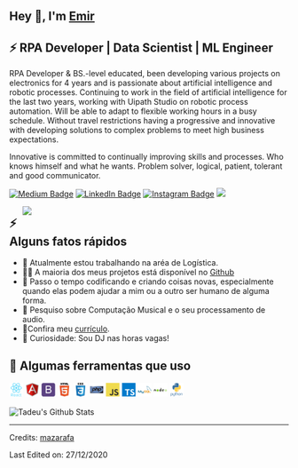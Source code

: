 

<h2>Hey 👋, I'm <a href="https://github.com/ekyerli/">Emir</a></h2>
<h2>⚡️ RPA Developer | Data Scientist | ML Engineer</h2>
<p>RPA Developer & BS.-level educated, been developing various projects on electronics for 4 years and
is passionate about artificial intelligence and robotic processes. Continuing to work in the field of
artificial intelligence for the last two years, working with Uipath Studio on robotic process automation.
Will be able to adapt to flexible working hours in a busy schedule. Without travel restrictions having a
progressive and innovative with developing solutions to complex problems to meet high business
expectations.
    
Innovative is committed to continually improving skills and processes. Who knows himself and what
he wants. Problem solver, logical, patient, tolerant and good communicator.

</p>
<p>
    <a href="https://medium.com/@emirkaanyerli" target="_blank" rel="noreferrer"><img src="https://img.shields.io/badge/-@emirkaanyerli-14c767?style=flat-square&amp;labelColor=14c767&amp;logo=Medium&amp;link=https://medium.com/emirkaanyerli" alt="Medium Badge"></a> 
    <a href="https://www.linkedin.com/in/ekyerli/" target="_blank" rel="noreferrer"><img src="https://img.shields.io/badge/-@ekyerli-0077B5?style=flat-square&amp;labelColor=0077B5&amp;logo=LinkedIn&amp;link=https://www.linkedin.com/in/ekyerli/" alt="LinkedIn Badge"></a> 
    <a href="https://instagram.com/emirkaanyerli" target="_blank" rel="noreferrer"><img src="https://img.shields.io/badge/-@emirkaanyerli-purple?style=flat&logo=instagram&logoColor=white&link=https://instagram.com/mazarafa/" alt="Instagram Badge"></a>
    <a href="mailto:contact@emirkaan.yerli@gmail.com?subject=[GitHub]%20🔥%20Prise%20de%20contact&body=Hi%20Emir%20C%0A%0AJe%20viens%20vers%20toi%20aujourd%27hui%20apr%C3%A8s%20avoir%20vu%20ton%20profil%20GitHub%20pour%20..."><img src="https://img.shields.io/badge/e‑mail-D14836.svg?style=for-the-badge&logo=GMail&logoColor=white"/></a>
</p>

<img align="right" src="https://media.giphy.com/media/9gISqB3tncMmY/giphy.gif" width="480" />
<h2>⚡️ Alguns fatos rápidos</h2>
<ul>
    <li>🔭 Atualmente estou trabalhando na aréa de Logística.</li>
    <li>👨‍💻 A maioria dos meus projetos está disponível no <a href="https://github.com/mazarafa">Github</a></li>
    <li>💬 Passo o tempo codificando e criando coisas novas, especialmente quando elas podem ajudar a mim ou a outro ser humano de alguma forma.</li>
    <li> 🔎 Pesquiso sobre Computação Musical e o seu processamento de audio.</li>
    <li>📙Confira meu <a href="https://mazarafa.github.io/">currículo</a>.</li>
    <li>🎉 Curiosidade: Sou DJ nas horas vagas!</li>
</ul>
<h2>🚀 Algumas ferramentas que uso</h2>
<p align="left">
    <img src="https://raw.githubusercontent.com/devicons/devicon/master/icons/react/react-original-wordmark.svg" alt="react" width="25" height="25" />
    <img src="https://raw.githubusercontent.com/devicons/devicon/master/icons/angularjs/angularjs-original.svg" alt="angular-js" width="25" height="25" />
    <img src="https://raw.githubusercontent.com/devicons/devicon/master/icons/bootstrap/bootstrap-plain.svg" alt="bootstrap" width="25" height="25" />
    <img src="https://raw.githubusercontent.com/devicons/devicon/master/icons/html5/html5-original-wordmark.svg" alt="html5" width="25" height="25" />
    <img src="https://raw.githubusercontent.com/devicons/devicon/master/icons/css3/css3-original-wordmark.svg" alt="css3" width="25" height="25" />
    <img src="https://raw.githubusercontent.com/devicons/devicon/master/icons/php/php-original.svg" alt="php" width="25" height="25" />
    <img src="https://raw.githubusercontent.com/devicons/devicon/master/icons/javascript/javascript-original.svg" alt="javascript" width="25" height="25" />
    <img src="https://raw.githubusercontent.com/devicons/devicon/master/icons/typescript/typescript-original.svg" alt="typescript" width="25" height="25" />
    <img src="https://raw.githubusercontent.com/devicons/devicon/master/icons/mysql/mysql-original-wordmark.svg" alt="mysql" width="25" height="25" />
    <img src="https://raw.githubusercontent.com/devicons/devicon/master/icons/nodejs/nodejs-original-wordmark.svg" alt="nodejs" width="25" height="25" />
    <img src="https://raw.githubusercontent.com/devicons/devicon/master/icons/python/python-original-wordmark.svg" alt="python" width="25" height="25" />
    
</p>


<img align="center" src="https://github-readme-stats.vercel.app/api?username=mazarafa&show_icons=true&hide_border=true" alt="Tadeu's Github Stats">

-----
Credits: [mazarafa](https://github.com/mazarafa)

Last Edited on: 27/12/2020
